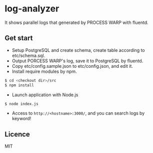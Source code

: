 # log-analyzer

It shows parallel logs that generated by PROCESS WARP with fluentd.

## Get start

* Setup PostgreSQL and create schema, create table according to etc/schema.sql.
* Output PORCESS WARP's log, save it to PostgreSQL by fluentd.
* Copy etc/config.sample.json to etc/config.json, and edit it.
* Install require modules by npm.

```sh
$ cd <checkout dir>/src
$ npm install
```

* Launch application with Node.js
```sh
$ node index.js
```

* Access to ```http://<hostname>:3000/```, and you can search logs by keyword!

## Licence

MIT
